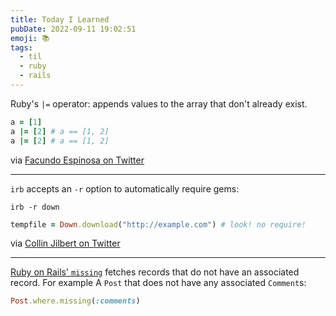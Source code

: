 ```yaml
---
title: Today I Learned
pubDate: 2022-09-11 19:02:51
emoji: 📚
tags:
  - til
  - ruby
  - rails
---
```


Ruby's `|=` operator: appends values to the array that don't already exist.

```rb
a = [1]
a |= [2] # a == [1, 2]
a |= [2] # a == [1, 2]
```

via [Facundo Espinosa on Twitter](https://twitter.com/faqndoE97/status/1564612351281831945)

---

`irb` accepts an `-r` option to automatically require gems:

```
irb -r down
```

```rb
tempfile = Down.download("http://example.com") # look! no require!
```

via [Collin Jilbert on Twitter](https://twitter.com/collin_jilbert/status/1568793560861888514)

---

[Ruby on Rails' `missing`](https://api.rubyonrails.org/classes/ActiveRecord/QueryMethods/WhereChain.html#method-i-missing) fetches records that do not have an associated record. For example A `Post` that does not have any associated `Comment`s:

```rb
Post.where.missing(:comments)
```

